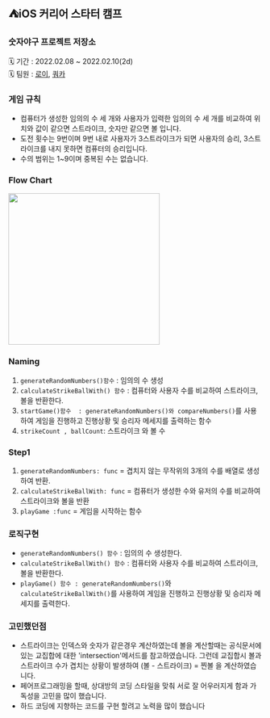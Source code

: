 ## ⛺️iOS 커리어 스타터 캠프

### 숫자야구 프로젝트 저장소
🗓 기간 : 2022.02.08 ~ 2022.02.10(2d)</br>
🗓 팀원 : [로이](https://github.com/Roy-wonji), [쿼카](https://github.com/Quokkaaa)

### 게임 규칙

- 컴퓨터가 생성한 임의의 수 세 개와 사용자가 입력한 임의의 수 세 개를 비교하여 위치와 값이 같으면 스트라이크, 숫자만 같으면 볼 입니다.
- 도전 횟수는 9번이며 9번 내로 사용자가 3스트라이크가 되면 사용자의 승리, 3스트라이크를 내지 못하면 컴퓨터의 승리입니다.
- 수의 범위는 1~9이며 중복된 수는 없습니다.

### Flow Chart
<img src = "https://user-images.githubusercontent.com/75601594/153446357-c4c8d3b9-570b-433f-b10b-a9ef7959ace9.jpg" width="300px">

### Naming
1. `generateRandomNumbers()함수` : 임의의 수 생성
2. `calculateStrikeBallWith() 함수` : 컴퓨터와 사용자 수를 비교하여 스트라이크, 볼을 반환한다.
3. `startGame()함수  : generateRandomNumbers()와 compareNumbers()`를 사용하여 게임을 진행하고 진행상황 및 승리자 메세지를 출력하는 함수 </br>
4. `strikeCount , ballCount`: 스트라이크 와 볼 수

### Step1
1. `generateRandomNumbers: func`  = 겹치지 않는 무작위의 3개의 수를 배열로 생성하여 반환.
2. `calculateStrikeBallWith: func` = 컴퓨터가 생성한 수와 유저의 수를 비교하여 스트라이크와 볼을 반환
3. `playGame :func` = 게임을 시작하는 함수

### 로직구현  
- `generateRandomNumbers() 함수` : 임의의 수 생성한다.
- `calculateStrikeBallWith() 함수` :  컴퓨터와 사용자 수를 비교하여 스트라이크, 볼을 반환한다.
- `playGame() 함수 : generateRandomNumbers()`와 `calculateStrikeBallWith()`를 사용하여 게임을 진행하고 진행상황 및 승리자 메세지를 출력한다.

### 고민했던점
- 스트라이크는 인덱스와 숫자가 같은경우 계산하였는데 볼을 계산할때는 공식문서에 있는 교집합에 대한 'intersection'메서드를 참고하였습니다. 그런데 교집합시 볼과 스트라이크 수가 겹치는 상황이 발생하여 (볼 - 스트라이크) = 찐볼 을 계산하였습니다.
- 페어프로그래밍을 할때, 상대방의 코딩 스타일을 맞춰 서로 잘 어우러지게 함과 가독성을 고민을 많이 했습니다.
- 하드 코딩에 지향하는 코드를 구현 할려고 노력을 많이 했습니다




